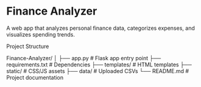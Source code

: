 # Finance Analyzer

A web app that analyzes personal finance data, categorizes expenses, and visualizes spending trends.  

Project Structure

Finance-Analyzer/
│
├── app.py              # Flask app entry point
├── requirements.txt    # Dependencies
├── templates/          # HTML templates
├── static/             # CSS/JS assets
├── data/               # Uploaded CSVs
└── README.md           # Project documentation
